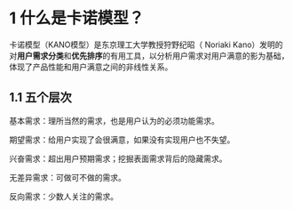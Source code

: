 # 1 什么是卡诺模型？

卡诺模型（KANO模型）是东京理工大学教授狩野纪昭（ Noriaki Kano）发明的对**用户需求分类**和**优先排序**的有用工具，以分析用户需求对用户满意的影为基础，体现了产品性能和用户满意之间的非线性关系。

## 1.1 五个层次

基本需求：理所当然的需求，也是用户认为的必须功能需求。

期望需求：给用户实现了会很满意，如果没有实现用户也不失望。

兴奋需求：超出用户预期需求；挖掘表面需求背后的隐藏需求。

无差异需求：可做可不做的需求。

反向需求：少数人关注的需求。

